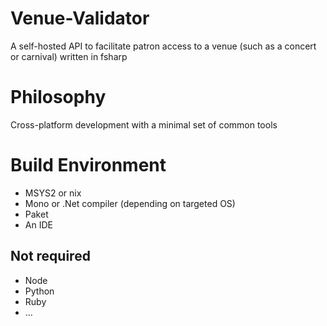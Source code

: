 # Venue-Validator
A self-hosted API to facilitate patron access to a venue (such as a concert or carnival) written in fsharp

# Philosophy
Cross-platform development with a minimal set of common tools

# Build Environment

* MSYS2 or nix
* Mono or .Net compiler (depending on targeted OS)
* Paket
* An IDE

## Not required

* Node
* Python
* Ruby
* ...



